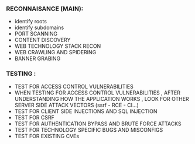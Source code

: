 ### RECONNAISANCE (MAIN): 

- identify roots 
- identify subdomains 
- PORT SCANNING
- CONTENT DISCOVERY
- WEB TECHNOLOGY STACK RECON
- WEB CRAWLING AND SPIDERING
- BANNER GRABING  

### TESTING : 

- TEST FOR ACCESS CONTROL VULNERABILITIES
- WHEN TESTING FOR ACCESS CONTROL VULNERABILITIES , AFTER UNDERSTANDING HOW THE APPLICATION WORKS , LOOK FOR OTHER SERVER SIDE ATTACK VECTORS
  (ssrf - RCE - CI...)
- TEST FOR CLIENT SIDE INJECTIONS AND SQL INJECTION
- TEST FOR CSRF
- TEST FOR AUTHENTICATION BYPASS AND BRUTE FORCE ATTACKS
- TEST FOR TECHNOLOGY SPECIFIC BUGS AND MISCONFIGS
- TEST FOR EXISTING CVEs
